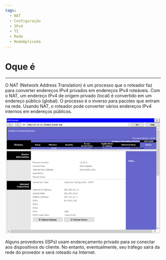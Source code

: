 ```yaml
---
tags:
  - NAT
  - Configuração
  - IPv4
  - TI
  - Rede
  - RedeAplicada
---
```


# Oque é
---

O NAT (Network Address Translation) é um processo que o roteador faz para converter endereços IPv4 privados em endereços IPv4 roteáveis. Com o NAT, um endereço IPv4 de origem privado (local) é convertido em um endereço público (global). O processo é o inverso para pacotes que entram na rede. Usando NAT, o roteador pode converter vários endereços IPv4 internos em endereços públicos.

![](./img/Pasted%20image%2020240304142548.png)

Alguns provedores (ISPs) usam endereçamento privado para se conectar aos dispositivos do cliente. No entanto, eventualmente, seu tráfego sairá da rede do provedor e será roteado na Internet.